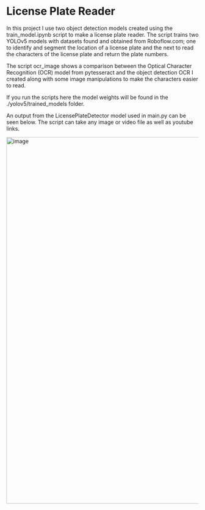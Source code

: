 # License Plate Reader

In this project I use two object detection models created using the train_model.ipynb script to make a license plate reader. The script trains two YOLOv5 models with datasets found and obtained from Roboflow.com; one to identify and segment the location of a license plate and the next to read the characters of the license plate and return the plate numbers.

The script ocr_image shows a comparison between the Optical Character Recognition (OCR) model from pytesseract and the object detection OCR I created along with some image manipulations to make the characters easier to read.

If you run the scripts here the model weights will be found in the ./yolov5/trained_models folder.

An output from the LicensePlateDetector model used in main.py can be seen below. The script can take any image or video file as well as youtube links.

<img width="960" alt="image" src="https://user-images.githubusercontent.com/43864012/233797006-47e56f91-d34d-44de-86d2-fed0c082fc7f.png">
